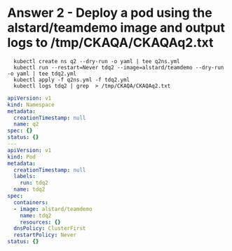 # Answer 2 - Deploy a pod using the alstard/teamdemo image and output logs to /tmp/CKAQA/CKAQAq2.txt

```shell
  kubectl create ns q2 --dry-run -o yaml | tee q2ns.yml
  kubectl run --restart=Never tdq2 --image=alstard/teamdemo --dry-run -o yaml | tee tdq2.yml
  kubectl apply -f q2ns.yml -f tdq2.yml
  kubectl logs tdq2 | grep  > /tmp/CKAQA/CKAQAq2.txt
```


```yml
apiVersion: v1
kind: Namespace
metadata:
  creationTimestamp: null
  name: q2
spec: {}
status: {}
---
apiVersion: v1
kind: Pod
metadata:
  creationTimestamp: null
  labels:
    run: tdq2
  name: tdq2
spec:
  containers:
  - image: alstard/teamdemo
    name: tdq2
    resources: {}
  dnsPolicy: ClusterFirst
  restartPolicy: Never
status: {}
```
